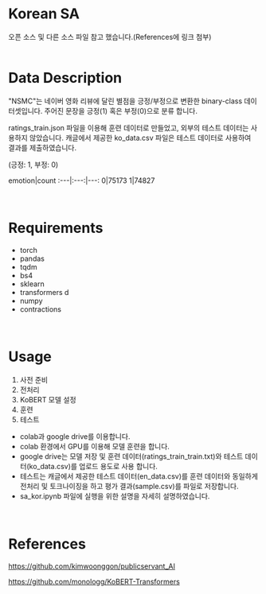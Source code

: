 # Korean SA

오픈 소스 및 다른 소스 파일 참고 했습니다.(References에 링크 첨부)  
&nbsp;

# Data Description
"NSMC"는 네이버 영화 리뷰에 달린 별점을 긍정/부정으로 변환한 binary-class 데이터셋입니다.
주어진 문장을 긍정(1) 혹은 부정(0)으로 분류 합니다.

ratings_train.json 파일을 이용해 훈련 데이터로 만들었고, 외부의 테스트 데이터는 사용하지 않았습니다.
캐글에서 제공한 ko_data.csv 파일은 테스트 데이터로 사용하여 결과를 제출하였습니다.

(긍정: 1, 부정: 0)

emotion|count
:---|:---:|---:
0|75173
1|74827

&nbsp;
# Requirements
- torch
- pandas
- tqdm
- bs4
- sklearn
- transformers d
- numpy
- contractions 

&nbsp;
# Usage
1. 사전 준비
2. 전처리
3. KoBERT 모델 설정
4. 훈련
5. 테스트
   
- colab과 google drive를 이용합니다.
- colab 환경에서 GPU를 이용해 모델 훈련을 합니다.
- google drive는 모델 저장 및 훈련 데이터(ratings_train_train.txt)와 테스트 데이터(ko_data.csv)를 업로드 용도로 사용 합니다.
- 테스트는 캐글에서 제공한 테스트 데이터(en_data.csv)를 훈련 데이터와 동일하게 전처리 및 토크나이징을 하고 평가 결과(sample.csv)를 파일로 저장합니다.
- sa_kor.ipynb 파일에 실행을 위한 설명을 자세히 설명하였습니다.

&nbsp;
# References

https://github.com/kimwoonggon/publicservant_AI

https://github.com/monologg/KoBERT-Transformers
